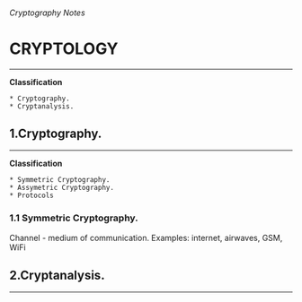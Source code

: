 ###### Cryptography Notes

# CRYPTOLOGY
---
**Classification**
~~~
* Cryptography.
* Cryptanalysis.
~~~

## 1.Cryptography.
---
**Classification**
~~~
* Symmetric Cryptography.
* Assymetric Cryptography.
* Protocols
~~~

### 1.1 Symmetric Cryptography.
Channel - medium of communication. Examples: internet, airwaves, GSM, WiFi

## 2.Cryptanalysis.
---
